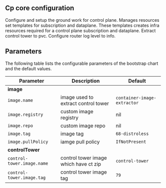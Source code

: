 ## Cp core configuration

Configure and setup the ground work for control plane. Manages resources set templates for subscription and dataplane. These templates creates infra resources required for a control plane subscription and dataplane. 
Extract control tower to pvc.
Configure router log level to info.

## Parameters

The following table lists the configurable parameters of the bootstrap chart and the default values.

| Parameter                                | Description                                               | Default                         |
| -----------------------------------------|-----------------------------------------------------------| ------------------------------- |
| **image**                  |
| `image.name`       | image used to extract control tower | `container-image-extractor`                  |
| `image.registry`   | custom image registry | nil |
| `image.repo`       | custom image repo     | nil | 
| `image.tag`        | image tag             | `68-distroless` |
| `image.pullPolicy` | iamge pull policy     | `IfNotPresent`  |
| **controlTower**   |
| `control-tower.image.name` | control tower image which have ct zip | `control-tower` |
| `control-tower.image.tag`  | control tower image tag               | `79` |
